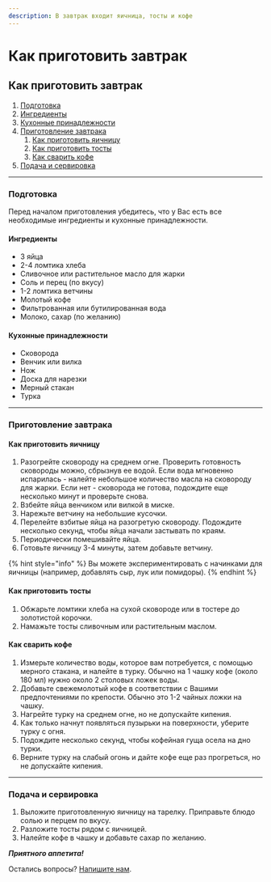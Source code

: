 ```yaml
---
description: В завтрак входит яичница, тосты и кофе
---
```


# Как приготовить завтрак

## Как приготовить завтрак

1. [Подготовка](https://github.com/AnnaKhamylova1/gitbook1/blob/main/README%20\(1\).md#podgotovka)
2. [Ингредиенты](https://github.com/AnnaKhamylova1/gitbook1/blob/main/README%20\(1\).md#ingredienty)
3. [Кухонные принадлежности](https://github.com/AnnaKhamylova1/gitbook1/blob/main/README%20\(1\).md#kukhonnye-prinadlezhnosti)
4. [Приготовление завтрака](https://github.com/AnnaKhamylova1/gitbook1/blob/main/README%20\(1\).md#prigotovlenie-zavtraka)
   1. [Как приготовить яичницу](https://github.com/AnnaKhamylova1/gitbook1/blob/main/README%20\(1\).md#kak-prigotovit-yaichnicu)
   2. [Как приготовить тосты](https://github.com/AnnaKhamylova1/gitbook1/blob/main/README%20\(1\).md#kak-prigotovit-tosty)
   3. [Как сварить кофе](https://github.com/AnnaKhamylova1/gitbook1/blob/main/README%20\(1\).md#kak-prigotovit-kofe)
5. [Подача и сервировка](https://github.com/AnnaKhamylova1/gitbook1/blob/main/README%20\(1\).md#podacha-i-servirovka)

***

### Подготовка

Перед началом приготовления убедитесь, что у Вас есть все необходимые ингредиенты и кухонные принадлежности.

#### Ингредиенты

* 3 яйца
* 2-4 ломтика хлеба
* Сливочное или растительное масло для жарки
* Соль и перец (по вкусу)
* 1-2 ломтика ветчины
* Молотый кофе
* Фильтрованная или бутилированная вода
* Молоко, сахар (по желанию)

#### Кухонные принадлежности

* Сковорода
* Венчик или вилка
* Нож
* Доска для нарезки
* Мерный стакан
* Турка

***

### Приготовление завтрака

#### Как приготовить яичницу

1. Разогрейте сковороду на среднем огне. Проверить готовность сковороды можно, сбрызнув ее водой. Если вода мгновенно испарилась - налейте небольшое количество масла на сковороду для жарки. Если нет - сковорода не готова, подождите еще несколько минут и проверьте снова.
2. Взбейте яйца венчиком или вилкой в миске.
3. Нарежьте ветчину на небольшие кусочки.
4. Перелейте взбитые яйца на разогретую сковороду. Подождите несколько секунд, чтобы яйца начали застывать по краям.
5. Периодически помешивайте яйца.
6. Готовьте яичницу 3-4 минуты, затем добавьте ветчину.

{% hint style="info" %}
Вы можете экспериментировать с начинками для яичницы (например, добавлять сыр, лук или помидоры).&#x20;
{% endhint %}

#### Как приготовить тосты

1. Обжарьте ломтики хлеба на сухой сковороде или в тостере до золотистой корочки.
2. Намажьте тосты сливочным или растительным маслом.

#### Как сварить кофе

1. Измерьте количество воды, которое вам потребуется, с помощью мерного стакана, и налейте в турку. Обычно на 1 чашку кофе (около 180 мл) нужно около 2 столовых ложек воды.
2. Добавьте свежемолотый кофе в соответствии с Вашими предпочтениями по крепости. Обычно это 1-2 чайных ложки на чашку.
3. Нагрейте турку на среднем огне, но не допускайте кипения.
4. Как только начнут появляться пузырьки на поверхности, уберите турку с огня.
5. Подождите несколько секунд, чтобы кофейная гуща осела на дно турки.
6. Верните турку на слабый огонь и дайте кофе еще раз прогреться, но не допускайте кипения.

***

### Подача и сервировка

1. Выложите приготовленную яичницу на тарелку. Приправьте блюдо солью и перцем по вкусу.
2. Разложите тосты рядом с яичницей.
3. Налейте кофе в чашку и добавьте сахар по желанию.

_**Приятного аппетита!**_

Остались вопросы? [Напишите нам](https://mail.ru/).
